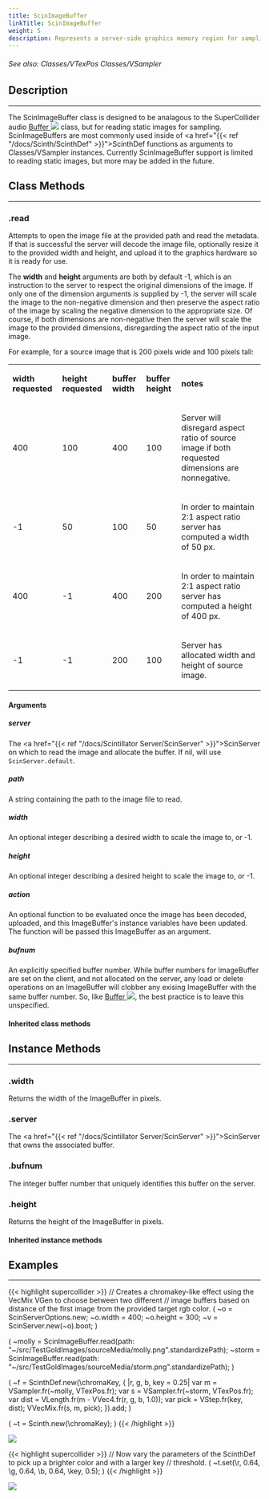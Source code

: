 ```yaml
---
title: ScinImageBuffer
linkTitle: ScinImageBuffer
weight: 5
description: Represents a server-side graphics memory region for sampling static images.
---
```

<!-- generated file, please edit the original .schelp file(in the Scintillator repository) and then run schelpToMarkDown.scdscript to regenerate. -->
###### See also: Classes/VTexPos Classes/VSampler 



## Description
---



The ScinImageBuffer class is designed to be analagous to the SuperCollider audio <a href="https://doc.sccode.org/Classes/Buffer.html">Buffer <img src="/images/external-link.svg" class="one-liner"></a> class, but for reading static images for sampling. ScinImageBuffers are most commonly used inside of <a href="{{< ref "/docs/Scinth/ScinthDef" >}}">ScinthDef</a> functions as arguments to Classes/VSampler instances. Currently ScinImageBuffer support is limited to reading static images, but more may be added in the future.



## Class Methods
---



### .read



Attempts to open the image file at the provided path and read the metadata. If that is successful the server will decode the image file, optionally resize it to the provided width and height, and upload it to the graphics hardware so it is ready for use.



The <strong>width</strong> and <strong>height</strong> arguments are both by default -1, which is an instruction to the server to respect the original dimensions of the image. If only one of the dimension arguments is supplied by -1, the server will scale the image to the non-negative dimension and then preserve the aspect ratio of the image by scaling the negative dimension to the appropriate size. Of course, if both dimensions are non-negative then the server will scale the image to the provided dimensions, disregarding the aspect ratio of the input image.



For example, for a source image that is 200 pixels wide and 100 pixels tall:


<table>
<tr><td>

<strong>width requested</strong>

</td><td>

<strong>height requested</strong>

</td><td>

<strong>buffer width</strong>

</td><td>

<strong>buffer height</strong>

</td><td>

<strong>notes</strong>

</td></tr>
<tr><td>

400

</td><td>

100

</td><td>

400

</td><td>

100

</td><td>

Server will disregard aspect ratio of source image if both requested dimensions are nonnegative.

</td></tr>
<tr><td>

-1

</td><td>

50

</td><td>

100

</td><td>

50

</td><td>

In order to maintain 2:1 aspect ratio server has computed a width of 50 px.

</td></tr>
<tr><td>

400

</td><td>

-1

</td><td>

400

</td><td>

200

</td><td>

In order to maintain 2:1 aspect ratio server has computed a height of 400 px.

</td></tr>
<tr><td>

-1

</td><td>

-1

</td><td>

200

</td><td>

100

</td><td>

Server has allocated width and height of source image.

</td></tr>

</table>


#### Arguments

##### server



The <a href="{{< ref "/docs/Scintillator Server/ScinServer" >}}">ScinServer</a> on which to read the image and allocate the buffer. If nil, will use <code>ScinServer.default</code>.



##### path



A string containing the path to the image file to read.



##### width



An optional integer describing a desired width to scale the image to, or -1.



##### height



An optional integer describing a desired height to scale the image to, or -1.



##### action



An optional function to be evaluated once the image has been decoded, uploaded, and this ImageBuffer's instance variables have been updated. The function will be passed this ImageBuffer as an argument.



##### bufnum



An explicitly specified buffer number. While buffer numbers for ImageBuffer are set on the client, and not allocated on the server, any load or delete operations on an ImageBuffer will clobber any exising ImageBuffer with the same buffer number. So, like <a href="https://doc.sccode.org/Classes/Buffer.html">Buffer <img src="/images/external-link.svg" class="one-liner"></a>, the best practice is to leave this unspecified.





#### Inherited class methods



## Instance Methods
---



### .width



Returns the width of the ImageBuffer in pixels.



### .server



The <a href="{{< ref "/docs/Scintillator Server/ScinServer" >}}">ScinServer</a> that owns the associated buffer.



### .bufnum



The integer buffer number that uniquely identifies this buffer on the server.



### .height



Returns the height of the ImageBuffer in pixels.



#### Inherited instance methods



## Examples
---



{{< highlight supercollider >}}
// Creates a chromakey-like effect using the VecMix VGen to choose between two different
// image buffers based on distance of the first image from the provided target rgb color.
(
~o = ScinServerOptions.new;
~o.width = 400;
~o.height = 300;
~v = ScinServer.new(~o).boot;
)

(
~molly = ScinImageBuffer.read(path: "~/src/TestGoldImages/sourceMedia/molly.png".standardizePath);
~storm = ScinImageBuffer.read(path: "~/src/TestGoldImages/sourceMedia/storm.png".standardizePath);
)

(
~f = ScinthDef.new(\chromaKey, { |r, g, b, key = 0.25|
    var m = VSampler.fr(~molly, VTexPos.fr);
    var s = VSampler.fr(~storm, VTexPos.fr);
    var dist = VLength.fr(m - VVec4.fr(r, g, b, 1.0));
    var pick = VStep.fr(key, dist);
    VVecMix.fr(s, m, pick);
}).add;
)

(
~t = Scinth.new(\chromaKey);
)
{{< /highlight >}}

<img src="/images/schelp/ScinImageBufferA.png" />

{{< highlight supercollider >}}
// Now vary the parameters of the ScinthDef to pick up a brighter color and with a larger key
// threshold.
(
~t.set(\r, 0.64, \g, 0.64, \b, 0.64, \key, 0.5);
)
{{< /highlight >}}

<img src="/images/schelp/ScinImageBufferB.png" />



